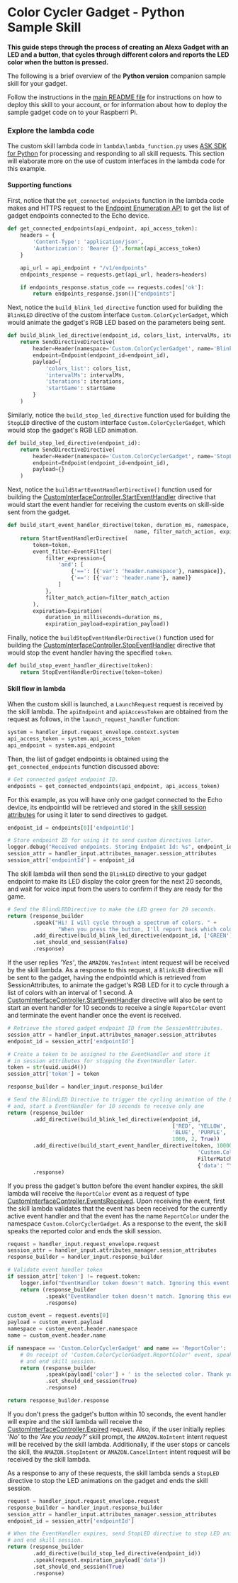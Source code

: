 # Color Cycler Gadget - Python Sample Skill

**This guide steps through the process of creating an Alexa Gadget with an LED and a button, that cycles through different colors and reports the LED color when the button is pressed.**

The following is a brief overview of the **Python version** companion sample skill for your gadget.

Follow the instructions in the [main README file](../../README.md) for instructions on how to deploy this skill to your account, or for information about how to deploy the sample gadget code on to your Raspberri Pi.


### Explore the lambda code

The custom skill lambda code in `lambda\lambda_function.py` uses [ASK SDK for Python](https://developer.amazon.com/docs/sdk/alexa-skills-kit-sdk-for-python.html) for processing and responding to all skill requests. This section will elaborate more on the use of custom interfaces in the lambda code for this example.

#### Supporting functions

First, notice that the `get_connected_endpoints` function in the lambda code makes and HTTPS request to the [Endpoint Enumeration API](https://developer.amazon.com/docs/alexa-gadgets-toolkit/send-gadget-custom-directive-from-skill.html#call-endpoint-enumeration-api) to get the list of gadget endpoints connected to the Echo device.

```python
def get_connected_endpoints(api_endpoint, api_access_token):
    headers = {
        'Content-Type': 'application/json',
        'Authorization': 'Bearer {}'.format(api_access_token)
    }

    api_url = api_endpoint + "/v1/endpoints"
    endpoints_response = requests.get(api_url, headers=headers)

    if endpoints_response.status_code == requests.codes['ok']:
        return endpoints_response.json()["endpoints"]
```

Next, notice the `build_blink_led_directive` function used for building the `BlinkLED` directive of the custom interface `Custom.ColorCyclerGadget`, which would animate the gadget's RGB LED based on the parameters being sent.

```python
def build_blink_led_directive(endpoint_id, colors_list, intervalMs, iterations, startGame):
    return SendDirectiveDirective(
        header=Header(namespace='Custom.ColorCyclerGadget', name='BlinkLED'),
        endpoint=Endpoint(endpoint_id=endpoint_id),
        payload={
            'colors_list': colors_list,
            'intervalMs': intervalMs,
            'iterations': iterations,
            'startGame': startGame
        }
    )
```

Similarly, notice the `build_stop_led_directive` function used for building the `StopLED` directive of the custom interface `Custom.ColorCyclerGadget`, which would stop the gadget's RGB LED animation.

```python
def build_stop_led_directive(endpoint_id):
    return SendDirectiveDirective(
        header=Header(namespace='Custom.ColorCyclerGadget', name='StopLED'),
        endpoint=Endpoint(endpoint_id=endpoint_id),
        payload={}
    )
```

Next, notice the `buildStartEventHandlerDirective()` function used for building the [CustomInterfaceController.StartEventHandler](https://developer.amazon.com/docs/alexa-gadgets-toolkit/receive-custom-event-from-gadget.html#start) directive that would start the event handler for receiving the custom events on skill-side sent from the gadget.

```python
def build_start_event_handler_directive(token, duration_ms, namespace,
                                        name, filter_match_action, expiration_payload):
    return StartEventHandlerDirective(
        token=token,
        event_filter=EventFilter(
            filter_expression={
                'and': [
                    {'==': [{'var': 'header.namespace'}, namespace]},
                    {'==': [{'var': 'header.name'}, name]}
                ]
            },
            filter_match_action=filter_match_action
        ),
        expiration=Expiration(
            duration_in_milliseconds=duration_ms,
            expiration_payload=expiration_payload))
```

Finally, notice the `buildStopEventHandlerDirective()` function used for building the [CustomInterfaceController.StopEventHandler](https://developer.amazon.com/docs/alexa-gadgets-toolkit/receive-custom-event-from-gadget.html#stop) directive that would stop the event handler having the specified `token`.

```python
def build_stop_event_handler_directive(token):
    return StopEventHandlerDirective(token=token)
```

#### Skill flow in lambda

When the custom skill is launched, a `LaunchRequest` request is received by the skill lambda. The `apiEndpoint` and `apiAccessToken` are obtained from the request as follows, in the `launch_request_handler` function:

```python
system = handler_input.request_envelope.context.system
api_access_token = system.api_access_token
api_endpoint = system.api_endpoint
```

Then, the list of gadget endpoints is obtained using the `get_connected_endpoints` function discussed above:

```python
# Get connected gadget endpoint ID.
endpoints = get_connected_endpoints(api_endpoint, api_access_token)
```

For this example, as you will have only one gadget connected to the Echo device, its endpointId will be retrieved and stored in the [skill session attributes](https://developer.amazon.com/docs/custom-skills/manage-skill-session-and-session-attributes.html#save-data-during-the-session) for using it later to send directives to gadget.

```python
endpoint_id = endpoints[0]['endpointId']

# Store endpoint ID for using it to send custom directives later.
logger.debug("Received endpoints. Storing Endpoint Id: %s", endpoint_id)
session_attr = handler_input.attributes_manager.session_attributes
session_attr['endpointId'] = endpoint_id
```

The skill lambda will then send the `BlinkLED` directive to your gadget endpoint to make its LED display the color green for the next 20 seconds, and wait for voice input from the users to confirm if they are ready for the game.

```python
# Send the BlindLEDDirective to make the LED green for 20 seconds.
return (response_builder
        .speak("Hi! I will cycle through a spectrum of colors. " +
                "When you press the button, I'll report back which color you pressed. Are you ready?")
        .add_directive(build_blink_led_directive(endpoint_id, ['GREEN'], 1000, 20, False))
        .set_should_end_session(False)
        .response)
```

If the user replies *'Yes'*, the `AMAZON.YesIntent` intent request will be received by the skill lambda. As a response to this request, a `BlinkLED` directive will be sent to the gadget, having the endpointId which is retrieved from SessionAttributes, to animate the gadget's RGB LED for it to cycle through a list of colors with an interval of 1 second.
A [CustomInterfaceController.StartEventHandler](https://developer.amazon.com/docs/alexa-gadgets-toolkit/receive-custom-event-from-gadget.html#start) directive will also be sent to start an event handler for 10 seconds to receive a single `ReportColor` event and terminate the event handler once the event is received.

```python
# Retrieve the stored gadget endpoint ID from the SessionAttributes.
session_attr = handler_input.attributes_manager.session_attributes
endpoint_id = session_attr['endpointId']

# Create a token to be assigned to the EventHandler and store it
# in session attributes for stopping the EventHandler later.
token = str(uuid.uuid4())
session_attr['token'] = token

response_builder = handler_input.response_builder

# Send the BlindLED Directive to trigger the cycling animation of the LED.
# and, start a EventHandler for 10 seconds to receive only one
return (response_builder
        .add_directive(build_blink_led_directive(endpoint_id,
                                                    ['RED', 'YELLOW', 'GREEN', 'CYAN',
                                                    'BLUE', 'PURPLE', 'WHITE'],
                                                    1000, 2, True))
        .add_directive(build_start_event_handler_directive(token, 10000,
                                                            'Custom.ColorCyclerGadget', 'ReportColor',
                                                            FilterMatchAction.SEND_AND_TERMINATE,
                                                            {'data': "You didn't press the button. Good bye!"}))
        .response)
```

If you press the gadget's button before the event handler expires, the skill lambda will receive the `ReportColor` event as a request of type [CustomInterfaceController.EventsReceived](https://developer.amazon.com/docs/alexa-gadgets-toolkit/receive-custom-event-from-gadget.html#received). Upon receiving the event, first the skill lambda validates that the event has been received for the currently active event handler and that the event has the name `ReportColor` under the namespace `Custom.ColorCyclerGadget`. As a response to the event, the skill speaks the reported color and ends the skill session.

```python
request = handler_input.request_envelope.request
session_attr = handler_input.attributes_manager.session_attributes
response_builder = handler_input.response_builder

# Validate event handler token
if session_attr['token'] != request.token:
    logger.info("EventHandler token doesn't match. Ignoring this event.")
    return (response_builder
            .speak("EventHandler token doesn't match. Ignoring this event.")
            .response)

custom_event = request.events[0]
payload = custom_event.payload
namespace = custom_event.header.namespace
name = custom_event.header.name

if namespace == 'Custom.ColorCyclerGadget' and name == 'ReportColor':
    # On receipt of 'Custom.ColorCyclerGadget.ReportColor' event, speak the reported color
    # and end skill session.
    return (response_builder
            .speak(payload['color'] + ' is the selected color. Thank you for playing. Good bye!')
            .set_should_end_session(True)
            .response)

return response_builder.response
```

If you don't press the gadget's button within 10 seconds, the event handler will expire and the skill lambda will receive the [CustomInterfaceController.Expired](https://developer.amazon.com/docs/alexa-gadgets-toolkit/receive-custom-event-from-gadget.html#expired) request. Also, if the user initially replies *'No'* to the *'Are you ready?'* skill prompt, the `AMAZON.NoIntent` intent request will be received by the skill lambda. Additionally, if the user stops or cancels the skill, the `AMAZON.StopIntent` or `AMAZON.CancelIntent` intent request will be received by the skill lambda.

As a response to any of these requests, the skill lambda sends a `StopLED` directive to stop the LED animations on the gadget and ends the skill session.

```python
request = handler_input.request_envelope.request
response_builder = handler_input.response_builder
session_attr = handler_input.attributes_manager.session_attributes
endpoint_id = session_attr['endpointId']

# When the EventHandler expires, send StopLED directive to stop LED animation
# and end skill session.
return (response_builder
        .add_directive(build_stop_led_directive(endpoint_id))
        .speak(request.expiration_payload['data'])
        .set_should_end_session(True)
        .response)
```